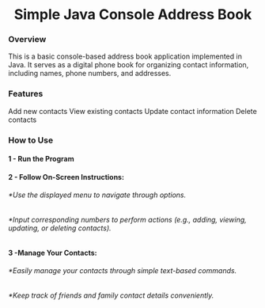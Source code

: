 <h1 align="center"> Simple Java Console Address Book</h1>
<h3>Overview</h3>
This is a basic console-based address book application implemented in Java. It serves as a digital phone book for organizing contact information, including names, phone numbers, and addresses.

<h3>Features</h3>
Add new contacts
View existing contacts
Update contact information
Delete contacts

<h3>How to Use</h3>
<h4>1 - Run the Program</h4>

<h4>2 - Follow On-Screen Instructions:</h4>
<h6>*Use the displayed menu to navigate through options.</h6>
<h6>*Input corresponding numbers to perform actions (e.g., adding, viewing, updating, or deleting contacts).</h6>
<h4>3 -Manage Your Contacts:</h4>
<h6>*Easily manage your contacts through simple text-based commands.</h6>
<h6>*Keep track of friends and family contact details conveniently.</h6>
